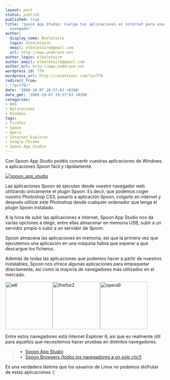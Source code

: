 ```yaml
---
layout: post
status: publish
published: true
title: 'Spoon App Studio: Cuelga tus aplicaciones en internet para usarlas con el
  navegador'
author:
  display_name: Booletaire
  login: elboletaire
  email: elboletaire@gmail.com
  url: http://www.underave.net
author_login: elboletaire
author_email: elboletaire@gmail.com
author_url: http://www.underave.net
wordpress_id: 779
wordpress_url: http://racotecnic.com/?p=779
redirect_from:
- "?p=779/"
date: '2009-10-07 20:57:03 +0200'
date_gmt: '2009-10-07 19:57:03 +0200'
categories:
- Web
- Aplicacions
- Windows
tags:
- Firefox
- Spoon
- Opera
- Internet Explorer
- Google Chrome
- Spoon App Studio
---
```


Con Spoon App Studio podéis convertir vuestras aplicaciones de Windows a aplicaciones <em>Spoon</em> fácil y rápidamente.

<a href="{{ site.url }}/uploads/2009/10/spoon_app_studio.png">
  <img class="size-medium wp-image-783 alignleft" title="spoon_app_studio" src="{{ site.url }}/uploads/2009/10/spoon_app_studio.png" alt="spoon_app_studio" />
</a>

Las aplicaciones Spoon se ejecutan desde vuestro navegador web utilizando únicamente el plugin Spoon. Es decir, que podemos coger nuestro Photoshop CS3, pasarlo a aplicación Spoon, colgarlo en internet y después utilizar este Photoshop desde cualquier ordenador que tenga el plugin Spoon instalado.

A la hora de subir las aplicaciones a Internet, Spoon App Studio nos da varias opciones a elegir, entre ellas almacenar en memoria USB, subir a un servidor propio o subir a un servidor de Spoon.

Spoon almacena las aplicaciones en memoria, así que la primera vez que ejecutemos una aplicación en una máquina habrá que esperar a que descargue los ficheros.

Además de todas las aplicaciones que podemos hacer a partir de nuestros instalables, Spoon nos ofrece algunas aplicaciones para empaquetar directamente, así como la mayoría de navegadores más utilizados en el mercado.

<a href="{{ site.url }}/uploads/2009/10/ie6.png"><img class="alignnone size-thumbnail wp-image-780" title="ie6" src="{{ site.url }}/uploads/2009/10/ie6-150x150.png" alt="ie6" width="150" height="150" /></a><a href="{{ site.url }}/uploads/2009/10/firefox2.png"><img class="alignnone size-thumbnail wp-image-781" title="firefox2" src="{{ site.url }}/uploads/2009/10/firefox2-150x150.png" alt="firefox2" width="150" height="150" /></a><a href="{{ site.url }}/uploads/2009/10/opera9.png"><img class="alignnone size-thumbnail wp-image-782" title="opera9" src="{{ site.url }}/uploads/2009/10/opera9-150x150.png" alt="opera9" width="150" height="150" /></a>

Entre estos navegadores está Internet Explorer 6, así que es realmente útil para aquellos que necesitemos hacer pruebas en distintos navegadores.

<blockquote>
  <ul>
    <li><a rel="nofollow" href="http://www.spoon.net/Start/?a=SpoonAppStudio&amp;autostart=t" target="_blank">Spoon App Studio</a></li>
    <li><a rel="nofollow" href="http://spoon.net/browsers/" target="_blank">Spoon Browsers (todos los navegadores a un solo clic!)</a></li>
  </ul>
</blockquote>

Es una verdadera lástima que los usuarios de Linux no podamos disfrutar de estas aplicaciones :(
